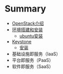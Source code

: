 # Summary

* [OpenStack介绍](README.md)
* [环境搭建和安装](chapter1/README.md)
   * [ubuntu安装](chapter1/ubuntu_install.md)
* [Keystone](chapter2/README.md)
   * [安装](chapter2/keystone.md)
* 基础设施即服务（IaaS）
* 平台即服务（PaaS）
* 软件即服务（SaaS）

